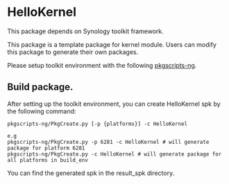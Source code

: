 # HelloKernel

This package depends on Synology toolkit framework.

This package is a template package for kernel module. Users can modify this package to generate their own packages.

Please setup toolkit environment with the following [pkgscripts-ng](https://github.com/SynologyOpenSource/pkgscripts-ng).

## Build package.
After setting up the toolkit environment, you can create HelloKernel spk by the following command:
```
pkgscripts-ng/PkgCreate.py [-p {platforms}] -c HelloKernel

e.g
pkgscripts-ng/PkgCreate.py -p 6281 -c HelloKernel # will generate package for platform 6281
pkgscripts-ng/PkgCreate.py -c HelloKernel # will generate package for all platforms in build_env
```

You can find the generated spk in the result_spk directory.
